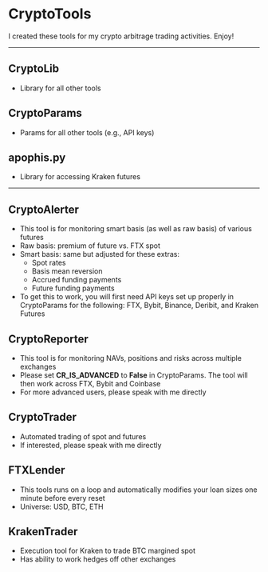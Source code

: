 # CryptoTools
I created these tools for my crypto arbitrage trading activities.  Enjoy!

---

## CryptoLib
- Library for all other tools

## CryptoParams
- Params for all other tools (e.g., API keys)

## apophis.py
- Library for accessing Kraken futures
---

## CryptoAlerter
- This tool is for monitoring smart basis (as well as raw basis) of various futures
- Raw basis: premium of future vs. FTX spot
- Smart basis: same but adjusted for these extras:
	- Spot rates
	- Basis mean reversion
	- Accrued funding payments
	- Future funding payments
- To get this to work, you will first need API keys set up properly in CryptoParams for the following: FTX, Bybit, Binance, Deribit, and Kraken Futures

## CryptoReporter
- This tool is for monitoring NAVs, positions and risks across multiple exchanges
- Please set **CR_IS_ADVANCED** to **False** in CryptoParams.  The tool will then work across FTX, Bybit and Coinbase
- For more advanced users, please speak with me directly
  
## CryptoTrader
- Automated trading of spot and futures
- If interested, please speak with me directly

## FTXLender
- This tools runs on a loop and automatically modifies your loan sizes one minute before every reset
- Universe: USD, BTC, ETH

## KrakenTrader
- Execution tool for Kraken to trade BTC margined spot
- Has ability to work hedges off other exchanges
